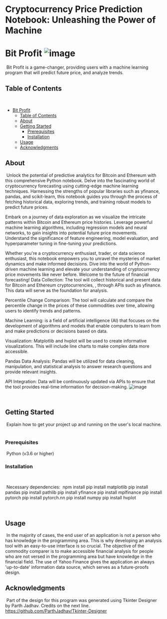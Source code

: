 # Cryptocurrency Price Prediction Notebook: Unleashing the Power of Machine 
# Bit Profit ![image](https://github.com/johnmessing/Project_2/assets/142201551/8cc9aea5-e4a2-44ff-809d-37dba7e9560c)
​
Bit Profit is a game-changer, providing users with a machine learning program that will predict future price, and analyze trends. 
​
## Table of Contents
​
- [Bit Profit](#project-name)
  - [Table of Contents](#table-of-contents)
  - [About](#about)
  - [Getting Started](#getting-started)
    - [Prerequisites](#prerequisites)
    - [Installation](#installation)
  - [Usage](#usage)
  - [Acknowledgments](#acknowledgments)
​
## About
​
Unlock the potential of predictive analytics for Bitcoin and Ethereum with this comprehensive Python notebook. Delve into the fascinating world of cryptocurrency forecasting using cutting-edge machine learning techniques. Harnessing the strengths of popular libraries such as yfinance, pandas, and scikit-learn, this notebook guides you through the process of fetching historical data, exploring trends, and training robust models to predict future prices.

Embark on a journey of data exploration as we visualize the intricate patterns within Bitcoin and Ethereum price histories. Leverage powerful machine learning algorithms, including regression models and neural networks, to gain insights into potential future price movements. Understand the significance of feature engineering, model evaluation, and hyperparameter tuning in fine-tuning your predictions.

Whether you're a cryptocurrency enthusiast, trader, or data science enthusiast, this notebook empowers you to unravel the mysteries of market dynamics and make informed decisions. Dive into the world of Python-driven machine learning and elevate your understanding of cryptocurrency price movements like never before. Welcome to the future of financial forecasting!
Data Collection: The tool will collect historical and present data for Bitcoin and Ethereum cryptocurrencies, , through APIs such as yfinance. This data will serve as the foundation for analysis.

Percentile Change Comparison: The tool will calculate and compare the percentile change in the prices of these commodities over time, allowing users to identify trends and patterns.

Machine Learning: is a field of artificial intelligence (AI) that focuses on the development of algorithms and models that enable computers to learn from and make predictions or decisions based on data. 

Visualization: Matplotlib and hvplot will be used to create informative visualizations. This will include line charts  to make complex data more accessible.

Pandas Data Analysis: Pandas will be utilized for data cleaning, manipulation, and statistical analysis to answer research questions and provide relevant insights.

API Integration: Data will be continuously updated via APIs to ensure that the tool provides real-time information for decision-making.
![image](https://github.com/johnmessing/Project_2/assets/142201551/3e9a4ccb-05d9-4aa9-902b-a0593d602e5c)


​
## Getting Started
​
Explain how to get your project up and running on the user's local machine.
​
### Prerequisites
​​
Python (v3.6 or higher)
​
### Installation
​

​​
Necessary dependencies:
​
​npm install 
pip install matplotlib
pip install pandas
pip install pathlib
pip install yfinance
pip install mplfinance
pip install pytorch 
pip install pytorch.nn
pip install numpy
pip install hvplot

​
## Usage
​
In the majority of cases, the end user of an application is not a person who has knowledge in the programming area. This is why developing an analysis tool with an easy-to-use interface is so crucial.
The objective of the commodity comparer is to make accessible financial analysis for people who are not versed in the programming area but have knowledge in the financial field.
The use of Yahoo Finance gives the application an always 'up-to-date' information data source, which serves as a future-proofs design.

## Acknowledgments
​
Part of the design for this program was generated using Tkinter Designer by Parth Jadhav. Credits on the next line.
https://github.com/ParthJadhav/Tkinter-Designer
